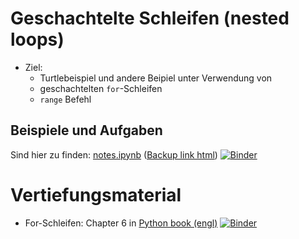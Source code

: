 # Geschachtelte Schleifen (nested loops)

- Ziel:
  - Turtlebeispiel und andere Beipiel unter Verwendung von
  - geschachtelten `for`-Schleifen
  - `range` Befehl

## Beispiele und Aufgaben

Sind hier zu finden: [notes.ipynb](notes.ipynb) ([Backup link html](https://nbviewer.jupyter.org/github/fangohr/jrg/blob/master/06-nested-loops/notes.ipynb))
[![Binder](https://mybinder.org/badge_logo.svg)](https://mybinder.org/v2/gh/fangohr/jrg/master?filepath=06-nested-loops%2Fnotes.ipynb)


# Vertiefungsmaterial

- For-Schleifen: Chapter 6 in [Python book (engl)](https://github.com/fangohr/introduction-to-python-for-computational-science-and-engineering/blob/master/Readme.md) [![Binder](https://mybinder.org/badge_logo.svg)](https://mybinder.org/v2/gh/fangohr/introduction-to-python-for-computational-science-and-engineering/library-current-versions?filepath=index.ipynb)
